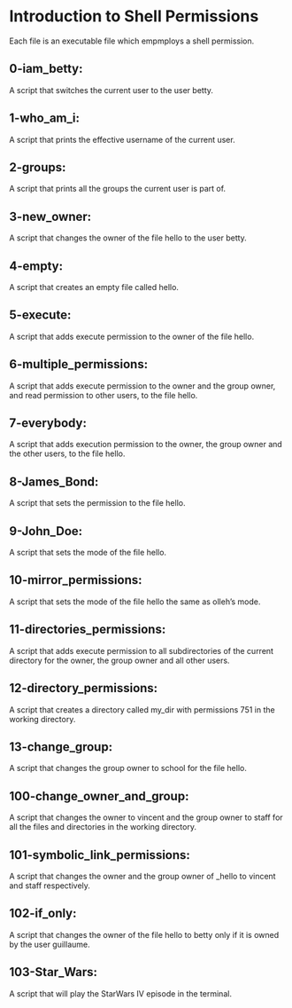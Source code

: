 # Introduction to Shell Permissions
Each file is an executable file which empmploys a shell permission.

## 0-iam\_betty:
A script that switches the current user to the user betty.

## 1-who\_am\_i:
A script that prints the effective username of the current user.

## 2-groups:
A script that prints all the groups the current user is part of.

## 3-new\_owner:
A script that changes the owner of the file hello to the user betty.

## 4-empty:
A script that creates an empty file called hello.

## 5-execute:
A script that adds execute permission to the owner of the file hello.

## 6-multiple\_permissions:
A script that adds execute permission to the owner and the group owner, and read permission to other users, to the file hello.

## 7-everybody:
A script that adds execution permission to the owner, the group owner and the other users, to the file hello.

## 8-James\_Bond:
A script that sets the permission to the file hello.

## 9-John\_Doe:
A script that sets the mode of the file hello.

## 10-mirror\_permissions:
A script that sets the mode of the file hello the same as olleh’s mode.

## 11-directories\_permissions:
A script that adds execute permission to all subdirectories of the current directory for the owner, the group owner and all other users.

## 12-directory\_permissions:
A script that creates a directory called my\_dir with permissions 751 in the working directory.

## 13-change\_group:
A script that changes the group owner to school for the file hello.

## 100-change\_owner\_and\_group:
A script that changes the owner to vincent and the group owner to staff for all the files and directories in the working directory.

## 101-symbolic\_link\_permissions:
A script that changes the owner and the group owner of _hello to vincent and staff respectively.

## 102-if_only:
A script that changes the owner of the file hello to betty only if it is owned by the user guillaume.

## 103-Star\_Wars:
A script that will play the StarWars IV episode in the terminal.
